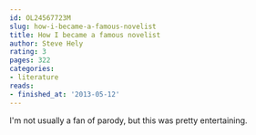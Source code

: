 ```yaml
---
id: OL24567723M
slug: how-i-became-a-famous-novelist
title: How I became a famous novelist
author: Steve Hely
rating: 3
pages: 322
categories:
- literature
reads:
- finished_at: '2013-05-12'
---
```

I'm not usually a fan of parody, but this was pretty entertaining.
